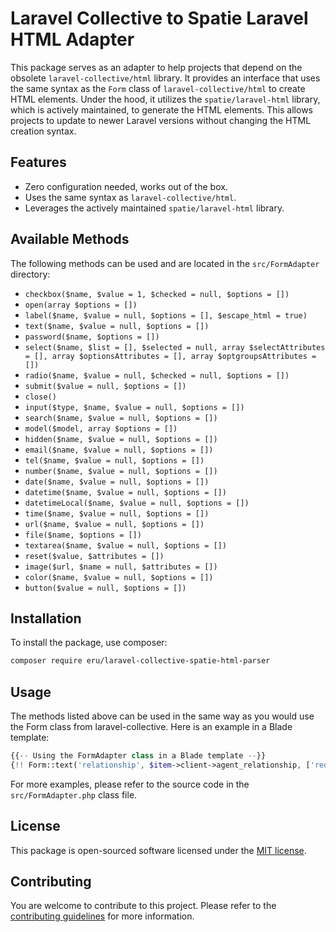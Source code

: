 # Laravel Collective to Spatie Laravel HTML Adapter

This package serves as an adapter to help projects that depend on the obsolete `laravel-collective/html` library. It provides an interface that uses the same syntax as the `Form` class of `laravel-collective/html` to create HTML elements. Under the hood, it utilizes the `spatie/laravel-html` library, which is actively maintained, to generate the HTML elements. This allows projects to update to newer Laravel versions without changing the HTML creation syntax.

## Features
- Zero configuration needed, works out of the box.
- Uses the same syntax as `laravel-collective/html`.
- Leverages the actively maintained `spatie/laravel-html` library.

## Available Methods
The following methods can be used and are located in the `src/FormAdapter` directory:

- `checkbox($name, $value = 1, $checked = null, $options = [])`
- `open(array $options = [])`
- `label($name, $value = null, $options = [], $escape_html = true)`
- `text($name, $value = null, $options = [])`
- `password($name, $options = [])`
- `select($name, $list = [], $selected = null, array $selectAttributes = [], array $optionsAttributes = [], array $optgroupsAttributes = [])`
- `radio($name, $value = null, $checked = null, $options = [])`
- `submit($value = null, $options = [])`
- `close()`
- `input($type, $name, $value = null, $options = [])`
- `search($name, $value = null, $options = [])`
- `model($model, array $options = [])`
- `hidden($name, $value = null, $options = [])`
- `email($name, $value = null, $options = [])`
- `tel($name, $value = null, $options = [])`
- `number($name, $value = null, $options = [])`
- `date($name, $value = null, $options = [])`
- `datetime($name, $value = null, $options = [])`
- `datetimeLocal($name, $value = null, $options = [])`
- `time($name, $value = null, $options = [])`
- `url($name, $value = null, $options = [])`
- `file($name, $options = [])`
- `textarea($name, $value = null, $options = [])`
- `reset($value, $attributes = [])`
- `image($url, $name = null, $attributes = [])`
- `color($name, $value = null, $options = [])`
- `button($value = null, $options = [])`

## Installation

To install the package, use composer:

```sh
composer require eru/laravel-collective-spatie-html-parser
```

## Usage

The methods listed above can be used in the same way as you would use the Form class from laravel-collective. Here is an example in a Blade template:

```php
{{-- Using the FormAdapter class in a Blade template --}}
{!! Form::text('relationship', $item->client->agent_relationship, ['required', 'class' => 'form-control input-sm']) !!}
```

For more examples, please refer to the source code in the `src/FormAdapter.php` class file.

## License

This package is open-sourced software licensed under the [MIT license](https://opensource.org/licenses/MIT).

## Contributing

You are welcome to contribute to this project. Please refer to the [contributing guidelines](CONTRIBUTING.md) for more information.
